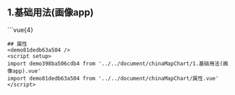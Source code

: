 ## 1.基础用法(画像app)
<demo398ba506cdb4 />
```vue{4}
<template>
    <china-map-chart ref="chartRef" v-bind="chartOption"></china-map-chart>
</template>
<script setup>
import { ref, onMounted } from 'vue';

const chartRef = ref();

// const seriesData = [];
const chartOption = {
    // seriesData,
    // xAxisData,
    // legendData,
    // yAxisName
};

onMounted(() => chartRef.value.renderChart());
</script>
<style lang="scss" scoped>
.zrx-chart {
    // width: 375px;
    // height: 300px;
    width: 750px;
    height: 600px;
    background-color: white;
}
</style>

```
## 属性
<demo81dedb63a504 />
<script setup>
import demo398ba506cdb4 from '../../document/chinaMapChart/1.基础用法(画像app).vue'
import demo81dedb63a504 from '../../document/chinaMapChart/属性.vue'
</script>